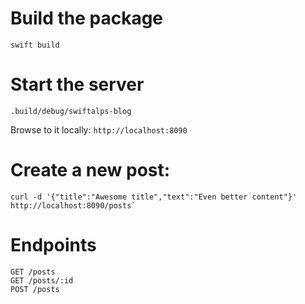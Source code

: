# Build the package

`swift build`

# Start the server

`.build/debug/swiftalps-blog`

Browse to it locally: `http://localhost:8090`

# Create a new post:

```
curl -d '{"title":"Awesome title","text":"Even better content"}' http://localhost:8090/posts`
```

# Endpoints

```
GET /posts
GET /posts/:id
POST /posts
```
